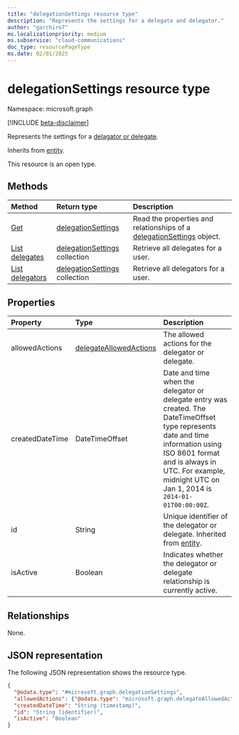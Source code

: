 ```yaml
---
title: "delegationSettings resource type"
description: "Represents the settings for a delegate and delegator."
author: "garchiro7"
ms.localizationpriority: medium
ms.subservice: "cloud-communications"
doc_type: resourcePageType
ms.date: 02/01/2025
---
```


# delegationSettings resource type

Namespace: microsoft.graph

[!INCLUDE [beta-disclaimer](../../includes/beta-disclaimer.md)]

Represents the settings for a [delagator or delegate](../resources/calldelegation-api-overview.md).

Inherits from [entity](../resources/entity.md).

This resource is an open type.

## Methods
|Method|Return type|Description|
|:---|:---|:---|
|[Get](../api/delegationsettings-get.md)|[delegationSettings](../resources/delegationsettings.md)|Read the properties and relationships of a [delegationSettings](../resources/delegationsettings.md) object.|
|[List delegates](../api/callsettings-list-delegates.md)|[delegationSettings](../resources/delegationsettings.md) collection|Retrieve all delegates for a user.    |
|[List delegators](../api/callsettings-list-delegators.md)|[delegationSettings](../resources/delegationsettings.md) collection|Retrieve all delegators for a user. |

## Properties
|Property|Type|Description|
|:---|:---|:---|
|allowedActions|[delegateAllowedActions](../resources/delegateallowedactions.md)|The allowed actions for the delegator or delegate.|
|createdDateTime|DateTimeOffset|Date and time when the delegator or delegate entry was created. The DateTimeOffset type represents date and time information using ISO 8601 format and is always in UTC. For example, midnight UTC on Jan 1, 2014 is `2014-01-01T00:00:00Z`. |
|id|String|Unique identifier of the delegator or delegate. Inherited from [entity](../resources/entity.md). |
|isActive|Boolean|Indicates whether the delegator or delegate relationship is currently active.|

## Relationships
None.

## JSON representation
The following JSON representation shows the resource type.
<!-- {
  "blockType": "resource",
  "keyProperty": "id",
  "@odata.type": "microsoft.graph.delegationSettings",
  "baseType": "microsoft.graph.entity",
  "openType": true
}
-->
``` json
{
  "@odata.type": "#microsoft.graph.delegationSettings",
  "allowedActions": {"@odata.type": "microsoft.graph.delegateAllowedActions"},
  "createdDateTime": "String (timestamp)",
  "id": "String (identifier)",
  "isActive": "Boolean"
}
```
